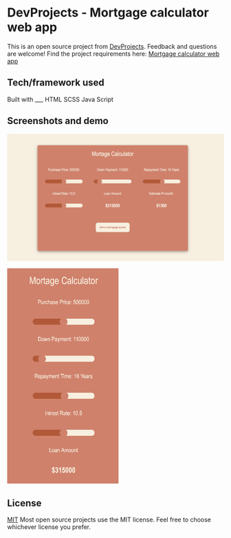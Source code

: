 # DevProjects - Mortgage calculator web app

This is an open source project from [DevProjects](http://www.codementor.io/projects). Feedback and questions are welcome!
Find the project requirements here: [Mortgage calculator web app](https://www.codementor.io/projects/web/mortgage-calculator-web-app-d16bqrq2q3)

## Tech/framework used
Built with ___
HTML 
SCSS
Java Script

## Screenshots and demo
![screenshot/Screen Shot 2022-10-18 at 3.46.31 PM.png](https://github.com/pavan-h/Mortgage-calculator-web-app/blob/3a9be07cfb940d2dffb7c555ff366ac0bc24dc5d/screenshot/Screen%20Shot%202022-10-18%20at%203.46.31%20PM.png)

![screenshot-mobile](https://github.com/pavan-h/Mortgage-calculator-web-app/blob/145ab8fa6a3947b0c9c6cbdec627713fd1b7d176/screenshot/Screen%20Shot%202022-10-18%20at%203.55.29%20PM.png)




## License
[MIT](https://choosealicense.com/licenses/mit/)
Most open source projects use the MIT license. Feel free to choose whichever license you prefer.


